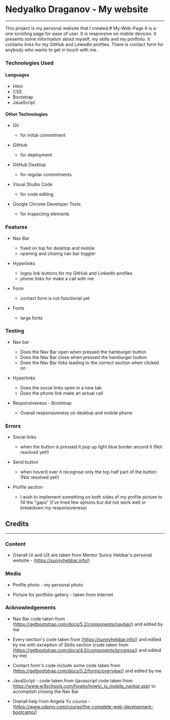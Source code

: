 # Nedyalko Draganov - My website
---
This project is my personal website that I created.# My-Web-Page
It is a one scrolling page for ease of user.
It is responsive on mobile devices.
It presents some information about myself, my skills and my portfolio.
It contains links for my GitHub and LinkedIn profiles.
There is contact form for anybody who wants to get in touch with me.

### Technologies Used

#### Languages

* Html
* CSS
* Bootstrap
* JavaScript

#### Other Technologies

* Git
  - for initial commitment

* GitHub
  - for deployment

* GitHub Desktop
  - for regular commitments

* Visual Studio Code
  - for code editing

* Google Chrome Developer Tools
  - for inspecting elements  


### Features

* Nav Bar
  - fixed on top for desktop and mobile
  - opening and closing nav bar toggler

* Hyperlinks
  - logos link buttons for my GitHub and LinkedIn profiles
  - phone links for make a call with me

* Form
  - contact form is not functional yet

* Fonts
  - large fonts

### Testing

* Nav bar
  - Does the Nav Bar open when pressed the hamburger button
  - Does the Nav Bar close when pressed the hamburger button
  - Does the Nav Bar links leading to the correct section when clicked on 

* Hyperlinks
  - Does the social links open in a new tab
  - Does the phone link make an actual call

* Responsiveness - Bootstrap
  - Overall responsiveness on desktop and mobile phone

### Errors

* Social links
  - when the button is pressed it pop up light blue border around it (Not resolved yet!)

* Send button
  - when hoverd over it recognise only the top half part of the button (Not resolved yet!)

* Profile section
  - I wish to implement something on both sides of my profile picture to fill the "gaps"
    (I've tried few options but did not work well or breakdown my responsiveness)  

## Credits
---

### Content

* Overall UI and UX are taken from Mentor Sunny Hebbar's personal website - (https://sunnyhebbar.info/)

### Media

* Profile photo - my personal photo

* Picture for portfolio gallery - taken from Internet

### Acknowledgements

* Nav Bar code taken from (https://getbootstrap.com/docs/5.2/components/navbar/) and edited by me

* Every section's code taken from (https://sunnyhebbar.info/) and edited by me with exception of Skills section (code taken from (https://getbootstrap.com/docs/4.0/components/progress/) and edited by me)

* Contact form's code include some code taken from (https://getbootstrap.com/docs/5.2/forms/overview/) and edited by me

* JavaScript - code taken from (javascript code taken from https://www.w3schools.com/howto/howto_js_mobile_navbar.asp) to accomplish closing the Nav Bar

* Overall help from Angela Yu course - (https://www.udemy.com/course/the-complete-web-development-bootcamp/)
